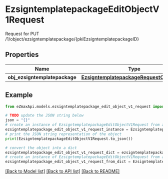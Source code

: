 # EzsigntemplatepackageEditObjectV1Request

Request for PUT /1/object/ezsigntemplatepackage/{pkiEzsigntemplatepackageID}

## Properties

Name | Type | Description | Notes
------------ | ------------- | ------------- | -------------
**obj_ezsigntemplatepackage** | [**EzsigntemplatepackageRequestCompound**](EzsigntemplatepackageRequestCompound.md) |  | 

## Example

```python
from eZmaxApi.models.ezsigntemplatepackage_edit_object_v1_request import EzsigntemplatepackageEditObjectV1Request

# TODO update the JSON string below
json = "{}"
# create an instance of EzsigntemplatepackageEditObjectV1Request from a JSON string
ezsigntemplatepackage_edit_object_v1_request_instance = EzsigntemplatepackageEditObjectV1Request.from_json(json)
# print the JSON string representation of the object
print(EzsigntemplatepackageEditObjectV1Request.to_json())

# convert the object into a dict
ezsigntemplatepackage_edit_object_v1_request_dict = ezsigntemplatepackage_edit_object_v1_request_instance.to_dict()
# create an instance of EzsigntemplatepackageEditObjectV1Request from a dict
ezsigntemplatepackage_edit_object_v1_request_from_dict = EzsigntemplatepackageEditObjectV1Request.from_dict(ezsigntemplatepackage_edit_object_v1_request_dict)
```
[[Back to Model list]](../README.md#documentation-for-models) [[Back to API list]](../README.md#documentation-for-api-endpoints) [[Back to README]](../README.md)


